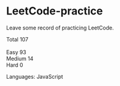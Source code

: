 # LeetCode-practice
Leave some record of practicing LeetCode.

Total 107
<br>
<br>
Easy 93 
<br>
Medium 14 
<br>
Hard 0 
 
Languages: JavaScript
